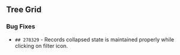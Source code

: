 ##  Tree Grid

###    Bug Fixes

- `## 278329` - Records collapsed state is maintained properly while clicking on filter icon.
